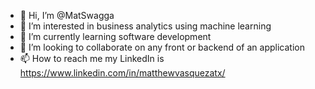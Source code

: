 - 👋 Hi, I’m @MatSwagga
- 👀 I’m interested in business analytics using machine learning
- 🌱 I’m currently learning software development
- 💞️ I’m looking to collaborate on any front or backend of an application
- 📫 How to reach me my LinkedIn is https://www.linkedin.com/in/matthewvasquezatx/

<!---
MatSwagga/MatSwagga is a ✨ special ✨ repository because its `README.md` (this file) appears on your GitHub profile.
You can click the Preview link to take a look at your changes.
--->
